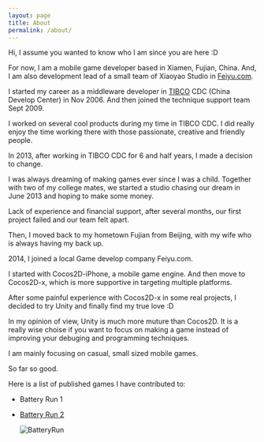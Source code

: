 ```yaml
---
layout: page
title: About
permalink: /about/
---
```


Hi, I assume you wanted to know who I am since you are here :D
  
For now, I am a mobile game developer based in Xiamen, Fujian, China. And, I am also development lead of a small team of Xiaoyao Studio in [Feiyu.com](http://feiyu.com/). 

I started my career as a middleware developer in [TIBCO](http://tibco.com) CDC (China Develop Center) in Nov 2006. And then joined the technique support team Sept 2009. 

I worked on several cool products during my time in TIBCO CDC. I did really enjoy the time working there with those passionate, creative and friendly people.

In 2013, after working in TIBCO CDC for 6 and half years, I made a decision to change. 

I was always dreaming of making games ever since I was a child. Together with two of my college mates, we started a studio  chasing our dream in June 2013 and hoping to make some money.

Lack of experience and financial support, after several months, our first project failed and our team felt apart. 

Then, I moved back to my hometown Fujian from Beijing, with my wife who is always having my back up.

2014, I joined a local Game develop company Feiyu.com. 

I started with Cocos2D-iPhone, a mobile game engine. And then move to Cocos2D-x, which is more supportive in targeting multiple platforms.

After some painful experience with Cocos2D-x in some real projects, I decided to try Unity and finally find my true love :D

In my opinion of view, Unity is much more muture than Cocos2D. It is a really wise choise if you want to focus on making a game instead of improving your debuging and programming techniques.

I am mainly focusing on casual, small sized mobile games.

So far so good.

Here is a list of published games I have contributed to:

* Battery Run 1
* [Battery Run 2](http://run.737.com/?from=sem) 

	![BatteryRun](http://feiyu.com/attachment/img/20160330/140647332453.jpg)
